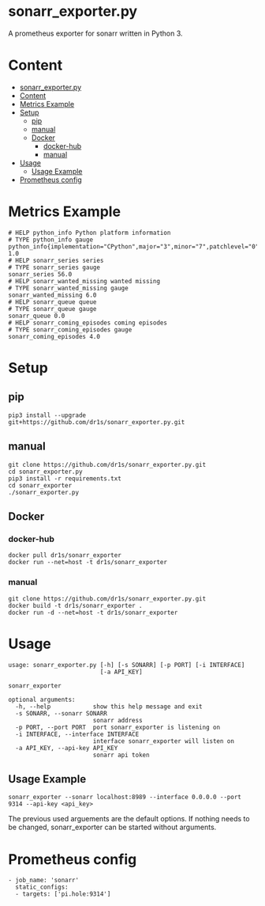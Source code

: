 # sonarr_exporter.py

A prometheus exporter for sonarr written in Python 3.

# Content
- [sonarr_exporter.py](#sonarrexporterpy)
- [Content](#content)
- [Metrics Example](#metrics-example)
- [Setup](#setup)
	- [pip](#pip)
	- [manual](#manual)
	- [Docker](#docker)
		- [docker-hub](#docker-hub)
		- [manual](#manual)
- [Usage](#usage)
	- [Usage Example](#usage-example)
- [Prometheus config](#prometheus-config)

# Metrics Example

    # HELP python_info Python platform information
    # TYPE python_info gauge
    python_info{implementation="CPython",major="3",minor="7",patchlevel="0",version="3.7.0"} 1.0
    # HELP sonarr_series series
    # TYPE sonarr_series gauge
    sonarr_series 56.0
    # HELP sonarr_wanted_missing wanted missing
    # TYPE sonarr_wanted_missing gauge
    sonarr_wanted_missing 6.0
    # HELP sonarr_queue queue
    # TYPE sonarr_queue gauge
    sonarr_queue 0.0
    # HELP sonarr_coming_episodes coming episodes
    # TYPE sonarr_coming_episodes gauge
    sonarr_coming_episodes 4.0

# Setup

## pip
    pip3 install --upgrade git+https://github.com/dr1s/sonarr_exporter.py.git

## manual
    git clone https://github.com/dr1s/sonarr_exporter.py.git
    cd sonarr_exporter.py
    pip3 install -r requirements.txt
    cd sonarr_exporter
    ./sonarr_exporter.py

## Docker

### docker-hub
    docker pull dr1s/sonarr_exporter
    docker run --net=host -t dr1s/sonarr_exporter

### manual
    git clone https://github.com/dr1s/sonarr_exporter.py.git
    docker build -t dr1s/sonarr_exporter .
    docker run -d --net=host -t dr1s/sonarr_exporter

# Usage
    usage: sonarr_exporter.py [-h] [-s SONARR] [-p PORT] [-i INTERFACE]
                              [-a API_KEY]

    sonarr_exporter

    optional arguments:
      -h, --help            show this help message and exit
      -s SONARR, --sonarr SONARR
                            sonarr address
      -p PORT, --port PORT  port sonarr_exporter is listening on
      -i INTERFACE, --interface INTERFACE
                            interface sonarr_exporter will listen on
      -a API_KEY, --api-key API_KEY
                            sonarr api token

## Usage Example

    sonarr_exporter --sonarr localhost:8989 --interface 0.0.0.0 --port 9314 --api-key <api_key>

The previous used arguements are the default options. If nothing needs to be changed, sonarr_exporter can be started without arguments.

# Prometheus config
    - job_name: 'sonarr'
      static_configs:
      - targets: ['pi.hole:9314']
